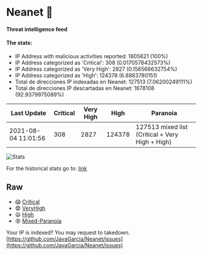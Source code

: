 # Neanet :hocho:
#### Threat intelligence feed
#### The stats:

- IP Address with malicious activities reported: 1805621 (100%)
- IP Address categorized as 'Critical':  308 (0.0170578432573%)
- IP Address categorized as 'Very High':  2827 (0.156566632754%)
- IP Address categorized as 'High':  124378 (6.8883780151)
- Total de direcciones IP indexadas en Neanet:  127513 (7.06200249111%)
- Total de direcciones IP descartadas en Neanet:  1678108 (92.9379975089%)

| Last Update | Critical | Very High | High | Paranoia |
| --- | --- | --- | --- | --- |
| 2021-08-04 11:01:56 | 308 | 2827 | 124378 | 127513 mixed list (Critical + Very High + High)|

![Stats](https://docs.google.com/spreadsheets/d/e/2PACX-1vSnaNMIXVabIpDJjufMlzH7poXnshF3mgd8Is1g9ytUEzVsP5my4Trn8f-xkoLLQ38xpL3HtmUexLo6/pubchart?oid=501124687&format=image)

For the historical stats go to: [link](/stats.csv)
## Raw
- :scream: [Critical](https://raw.githubusercontent.com/JavaGarcia/Neanet/master/blacklists/neanet_critical.txt)
- :fearful: [VeryHigh](https://raw.githubusercontent.com/JavaGarcia/Neanet/master/blacklists/neanet_veryHigh.txtt)
- :frowning: [High](https://raw.githubusercontent.com/JavaGarcia/Neanet/master/blacklists/neanet_high.txt)
- :dizzy_face: [Mixed-Paranoia](https://raw.githubusercontent.com/JavaGarcia/Neanet/master/blacklists/neanet_all.txt)


Your IP is indexed? You may request to takedown. [https://github.com/JavaGarcia/Neanet/issues](https://github.com/JavaGarcia/Neanet/issues)























































































































































































































































































































































































































































































































































































































































































































































































































































































































































































































































































































































































































































































































































































































































































































































































































































































































































































































































































































































































































































































































































































































































































































































































































































































































































































































































































































































































































































































































































































































































































































































































































































































































































































































































































































































































































































































































































































































































































































































































































































































































































































































































































































































































































































































































































































































































































































































































































































































































































































































































































































































































































































































































































































































































































































































































































































































































































































































































































































































































































































































































































































































































































































































































































































































































































































































































































































































































































































































































































































































































































































































































































































































































































































































































































































































































































































































































































































































































































































































































































































































































































































